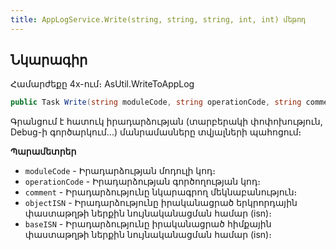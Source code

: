 ```yaml
---
title: AppLogService.Write(string, string, string, int, int) մեթոդ
---
```


## Նկարագիր

Համարժեքը 4x-ում։ AsUtil.WriteToAppLog

```c#
public Task Write(string moduleCode, string operationCode, string comment, int objectISN, int baseISN)
```

Գրանցում է հատուկ իրադարձության (տարբերակի փոփոխություն, Debug-ի գործարկում...) մանրամասները տվյալների պահոցում։

**Պարամետրեր**

* `moduleCode` - Իրադարձության մոդուլի կոդ։
* `operationCode` - Իրադարձության գործողության կոդ։
* `comment` - Իրադարձությունը նկարագրող մեկնաբանություն։
* `objectISN` - Իրադարձությունը իրականացրած երկրորդային փաստաթղթի ներքին նույնականացման համար (isn)։
* `baseISN` - Իրադարձությունը իրականացրած հիմքային փաստաթղթի ներքին նույնականացման համար (isn)։
